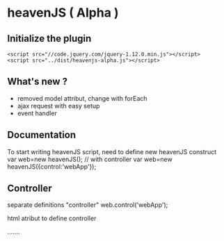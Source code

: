 # heavenJS ( Alpha )

## Initialize the plugin
    <script src="//code.jquery.com/jquery-1.12.0.min.js"></script>
    <script src="../dist/heavenjs-alpha.js"></script>
    

## What's new ?
 - removed model attribut, change with forEach
 - ajax request with easy setup
 - event handler
 
## Documentation
To start writing heavenJS script, need to define new heavenJS construct
    var web=new heavenJS();
    // with controller
    var web=new heavenJS({control:'webApp'});
    
## Controller
separate definitions "controller"
    web.control('webApp');
    
html atribut to define controller
    <div control="webApp">
    .......
    </div>
    
    
